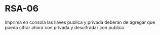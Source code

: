 # RSA-06
Imprima en consola las llaves publica y privada deberan de agregar que pueda cifrar ahora con privada y descifradar con publica
